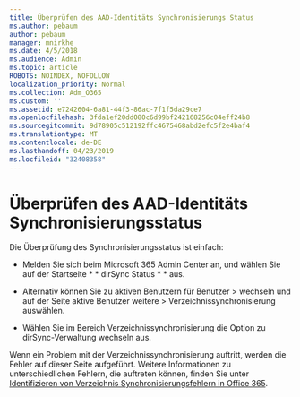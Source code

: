 ```yaml
---
title: Überprüfen des AAD-Identitäts Synchronisierungs Status
ms.author: pebaum
author: pebaum
manager: mnirkhe
ms.date: 4/5/2018
ms.audience: Admin
ms.topic: article
ROBOTS: NOINDEX, NOFOLLOW
localization_priority: Normal
ms.collection: Adm_O365
ms.custom: ''
ms.assetid: e7242604-6a81-44f3-86ac-7f1f5da29ce7
ms.openlocfilehash: 3fda1ef20dd080c6d99bf242168256c04eff24b8
ms.sourcegitcommit: 9d78905c512192ffc4675468abd2efc5f2e4baf4
ms.translationtype: MT
ms.contentlocale: de-DE
ms.lasthandoff: 04/23/2019
ms.locfileid: "32408358"
---
```

# <a name="check-aad-identity-sync-status"></a>Überprüfen des AAD-Identitäts Synchronisierungsstatus

Die Überprüfung des Synchronisierungsstatus ist einfach: 
  
- Melden Sie sich beim Microsoft 365 Admin Center an, und wählen Sie auf der Startseite * * dirSync Status * * aus. 
    
- Alternativ können Sie zu aktiven Benutzern für Benutzer \> wechseln und auf der Seite aktive Benutzer weitere \> Verzeichnissynchronisierung auswählen.
    
- Wählen Sie im Bereich Verzeichnissynchronisierung die Option zu dirSync-Verwaltung wechseln aus. 
    
Wenn ein Problem mit der Verzeichnissynchronisierung auftritt, werden die Fehler auf dieser Seite aufgeführt. Weitere Informationen zu unterschiedlichen Fehlern, die auftreten können, finden Sie unter [Identifizieren von Verzeichnis Synchronisierungsfehlern in Office 365](https://support.office.com/article/b4fc07a5-97ea-4ca6-9692-108acab74067).
  

